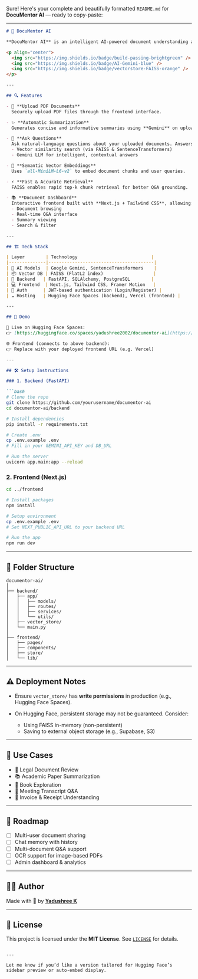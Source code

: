Sure! Here's your complete and beautifully formatted `README.md` for **DocuMentor AI** — ready to copy-paste:

---

````markdown
# 🧠 DocuMentor AI

**DocuMentor AI** is an intelligent AI-powered document understanding and Q&A assistant that helps users **upload PDFs**, **generate summaries**, and **ask questions** about document content in real time using **Google Gemini** and **Sentence Transformers**.

<p align="center">
  <img src="https://img.shields.io/badge/build-passing-brightgreen" />
  <img src="https://img.shields.io/badge/AI-Gemini-blue" />
  <img src="https://img.shields.io/badge/vectorstore-FAISS-orange" />
</p>

---

## 🔍 Features

- 📄 **Upload PDF Documents**  
  Securely upload PDF files through the frontend interface.

- ✨ **Automatic Summarization**  
  Generates concise and informative summaries using **Gemini** on upload.

- 💬 **Ask Questions**  
  Ask natural-language questions about your uploaded documents. Answers are generated using both:
  - Vector similarity search (via FAISS & SentenceTransformers)
  - Gemini LLM for intelligent, contextual answers

- 🧠 **Semantic Vector Embeddings**  
  Uses `all-MiniLM-L6-v2` to embed document chunks and user queries.

- ⚡ **Fast & Accurate Retrieval**  
  FAISS enables rapid top-k chunk retrieval for better Q&A grounding.

- 📚 **Document Dashboard**  
  Interactive frontend built with **Next.js + Tailwind CSS**, allowing:
  - Document browsing
  - Real-time Q&A interface
  - Summary viewing
  - Search & filter

---

## 🏗️ Tech Stack

| Layer        | Technology                            |
|--------------|----------------------------------------|
| 🧠 AI Models  | Google Gemini, SentenceTransformers    |
| 📦 Vector DB | FAISS (FlatL2 index)                   |
| 🐍 Backend   | FastAPI, SQLAlchemy, PostgreSQL        |
| 💻 Frontend  | Next.js, Tailwind CSS, Framer Motion   |
| 🔐 Auth      | JWT-based authentication (Login/Register) |
| ☁️ Hosting   | Hugging Face Spaces (backend), Vercel (frontend) |

---

## 🚀 Demo

🔗 Live on Hugging Face Spaces:  
👉 [https://huggingface.co/spaces/yadushree2002/documentor-ai](https://huggingface.co/spaces/yadushree2002/documentor-ai)

🌐 Frontend (connects to above backend):  
👉 Replace with your deployed frontend URL (e.g. Vercel)

---

## 🛠️ Setup Instructions

### 1. Backend (FastAPI)

```bash
# Clone the repo
git clone https://github.com/yourusername/documentor-ai
cd documentor-ai/backend

# Install dependencies
pip install -r requirements.txt

# Create .env
cp .env.example .env
# Fill in your GEMINI_API_KEY and DB_URL

# Run the server
uvicorn app.main:app --reload
````

### 2. Frontend (Next.js)

```bash
cd ../frontend

# Install packages
npm install

# Setup environment
cp .env.example .env
# Set NEXT_PUBLIC_API_URL to your backend URL

# Run the app
npm run dev
```

---

## 📂 Folder Structure

```
documentor-ai/
│
├── backend/
│   ├── app/
│   │   ├── models/
│   │   ├── routes/
│   │   ├── services/
│   │   └── utils/
│   ├── vector_store/
│   └── main.py
│
├── frontend/
│   ├── pages/
│   ├── components/
│   ├── store/
│   └── lib/
```

---

## ⚠️ Deployment Notes

* Ensure `vector_store/` has **write permissions** in production (e.g., Hugging Face Spaces).
* On Hugging Face, persistent storage may not be guaranteed. Consider:

  * Using FAISS in-memory (non-persistent)
  * Saving to external object storage (e.g., Supabase, S3)

---

## 🧪 Use Cases

* 📑 Legal Document Review
* 📚 Academic Paper Summarization
* 📕 Book Exploration
* 📝 Meeting Transcript Q\&A
* 🧾 Invoice & Receipt Understanding

---

## 🚧 Roadmap

* [ ] Multi-user document sharing
* [ ] Chat memory with history
* [ ] Multi-document Q\&A support
* [ ] OCR support for image-based PDFs
* [ ] Admin dashboard & analytics

---

## 🙋‍♀️ Author

Made with 💙 by **[Yadushree K](https://github.com/yadushree2002)**

---

## 📄 License

This project is licensed under the **MIT License**.
See [`LICENSE`](./LICENSE) for details.

```

---

Let me know if you’d like a version tailored for Hugging Face’s sidebar preview or auto-embed display.
```
